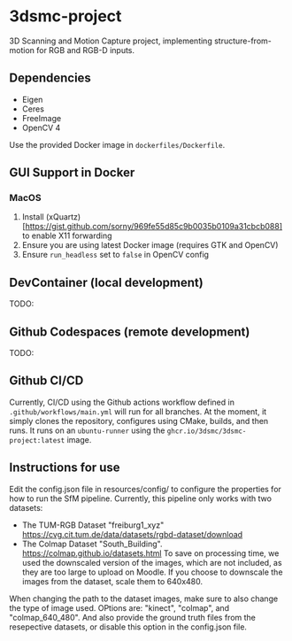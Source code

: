 # 3dsmc-project

3D Scanning and Motion Capture project, implementing structure-from-motion for RGB and RGB-D inputs.

## Dependencies

* Eigen 
* Ceres
* FreeImage
* OpenCV 4

Use the provided Docker image in ```dockerfiles/Dockerfile```.

## GUI Support in Docker

### MacOS

1. Install (xQuartz)[https://gist.github.com/sorny/969fe55d85c9b0035b0109a31cbcb088] to enable X11 forwarding
2. Ensure you are using latest Docker image (requires GTK and OpenCV)
3. Ensure `run_headless` set to `false` in OpenCV config

## DevContainer (local development)

TODO:

## Github Codespaces (remote development)

TODO:

## Github CI/CD

Currently, CI/CD using the Github actions workflow defined in `.github/workflows/main.yml` will run for all branches. At the moment, it simply clones the repository, configures using CMake, builds, and then runs. It runs on an `ubuntu-runner` using the `ghcr.io/3dsmc/3dsmc-project:latest` image.


## Instructions for use
Edit the config.json file in resources/config/ to configure the properties for how to run the SfM pipeline. Currently, this pipeline only works with two datasets:

* The TUM-RGB Dataset "freiburg1_xyz" https://cvg.cit.tum.de/data/datasets/rgbd-dataset/download
* The Colmap Dataset "South_Building". https://colmap.github.io/datasets.html To save on processing time, we used the downscaled version of the images, which are not included, as they are too large to upload on Moodle. If you choose to downscale the images from the dataset, scale them to 640x480.

When changing the path to the dataset images, make sure to also change the type of image used. OPtions are: "kinect", "colmap", and "colmap_640_480". And also provide the ground truth files from the resepective datasets, or disable this option in the config.json file.
